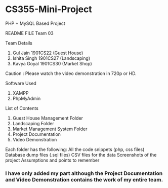 # CS355-Mini-Project
PHP  + MySQL Based Project

README FILE
Team 03

Team Details
1. Gul Jain 			1901CS22 (Guest House)
2. Ishita Singh 		1901CS27 (Landscaping)
3. Kavya Goyal 		1901CS30 (Market Shop)

Caution : Please watch the video demonstration in 720p or HD.

Software Used
1. XAMPP 
2. PhpMyAdmin


List of Contents
1. Guest House Management Folder
2. Landscaping Folder
3. Market Management System  Folder
4. Project Documentation
5. Video Demonstration

Each folder has the following:
All the code snippets (php, css files)
Database dump files (.sql files)
CSV files for the data
Screenshots of the project
Assumptions and points to remember

### I have only added my part although the Project Documentation and Video Demonstration contains the work of my entire team.

